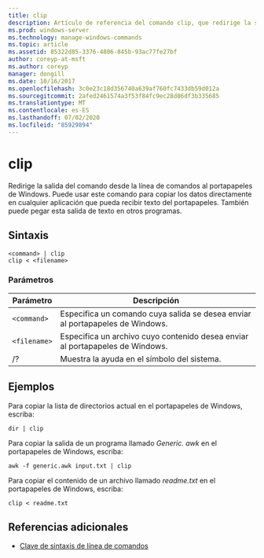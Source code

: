 ```yaml
---
title: clip
description: Artículo de referencia del comando clip, que redirige la salida del comando desde la línea de comandos al portapapeles de Windows.
ms.prod: windows-server
ms.technology: manage-windows-commands
ms.topic: article
ms.assetid: 85322d85-3376-4806-845b-93ac77fe27bf
author: coreyp-at-msft
ms.author: coreyp
manager: dongill
ms.date: 10/16/2017
ms.openlocfilehash: 3c0e23c18d356740a639af760fc7433db59d012a
ms.sourcegitcommit: 2afed2461574a3f53f84fc9ec28d86df3b335685
ms.translationtype: MT
ms.contentlocale: es-ES
ms.lasthandoff: 07/02/2020
ms.locfileid: "85929894"
---
```

# <a name="clip"></a>clip

Redirige la salida del comando desde la línea de comandos al portapapeles de Windows. Puede usar este comando para copiar los datos directamente en cualquier aplicación que pueda recibir texto del portapapeles. También puede pegar esta salida de texto en otros programas.

## <a name="syntax"></a>Sintaxis

```
<command> | clip
clip < <filename>
```

### <a name="parameters"></a>Parámetros

| Parámetro | Descripción |
| --------- | ----------- |
| `<command>` | Especifica un comando cuya salida se desea enviar al portapapeles de Windows. |
| `<filename>` | Especifica un archivo cuyo contenido desea enviar al portapapeles de Windows. |
| /? | Muestra la ayuda en el símbolo del sistema. |

## <a name="examples"></a>Ejemplos

Para copiar la lista de directorios actual en el portapapeles de Windows, escriba:

```
dir | clip
```

Para copiar la salida de un programa llamado *Generic. awk* en el portapapeles de Windows, escriba:

```
awk -f generic.awk input.txt | clip
```

Para copiar el contenido de un archivo llamado *readme.txt* en el portapapeles de Windows, escriba:

```
clip < readme.txt
```

## <a name="additional-references"></a>Referencias adicionales

- [Clave de sintaxis de línea de comandos](command-line-syntax-key.md)